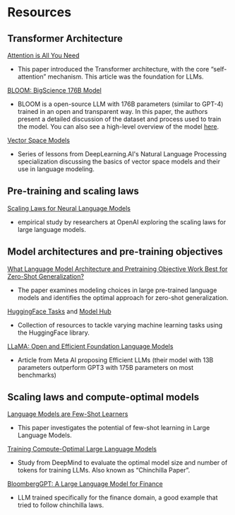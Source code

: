 # Resources

## Transformer Architecture
[Attention is All You Need](https://arxiv.org/pdf/1706.03762)
 - This paper introduced the Transformer architecture, with the core “self-attention” mechanism. This article was the foundation for LLMs.

[BLOOM: BigScience 176B Model](https://arxiv.org/abs/2211.05100)
 - BLOOM is a open-source LLM with 176B parameters (similar to GPT-4) trained in an open and transparent way. In this paper, the authors present a detailed discussion of the dataset and process used to train the model. You can also see a high-level overview of the model 
[here](https://bigscience.notion.site/BLOOM-BigScience-176B-Model-ad073ca07cdf479398d5f95d88e218c4).

[Vector Space Models](https://www.coursera.org/learn/classification-vector-spaces-in-nlp/home/week/3)
 - Series of lessons from DeepLearning.AI's Natural Language Processing specialization discussing the basics of vector space models and their use in language modeling.
 
## Pre-training and scaling laws
[Scaling Laws for Neural Language Models](https://arxiv.org/abs/2001.08361)
 - empirical study by researchers at OpenAI exploring the scaling laws for large language models.
 
## Model architectures and pre-training objectives
[What Language Model Architecture and Pretraining Objective Work Best for Zero-Shot Generalization?](https://arxiv.org/pdf/2204.05832.pdf)
 - The paper examines modeling choices in large pre-trained language models and identifies the optimal approach for zero-shot generalization.

[HuggingFace Tasks](https://huggingface.co/tasks) and [Model Hub](https://huggingface.co/models)
 - Collection of resources to tackle varying machine learning tasks using the HuggingFace library.

[LLaMA: Open and Efficient Foundation Language Models](https://arxiv.org/pdf/2302.13971.pdf)
 - Article from Meta AI proposing Efficient LLMs (their model with 13B parameters outperform GPT3 with 175B parameters on most benchmarks)

## Scaling laws and compute-optimal models
[Language Models are Few-Shot Learners](https://arxiv.org/pdf/2005.14165.pdf)
 - This paper investigates the potential of few-shot learning in Large Language Models.

[Training Compute-Optimal Large Language Models](https://arxiv.org/pdf/2203.15556.pdf)
 - Study from DeepMind to evaluate the optimal model size and number of tokens for training LLMs. Also known as “Chinchilla Paper”.

[BloombergGPT: A Large Language Model for Finance](https://arxiv.org/pdf/2303.17564.pdf)
 - LLM trained specifically for the finance domain, a good example that tried to follow chinchilla laws.